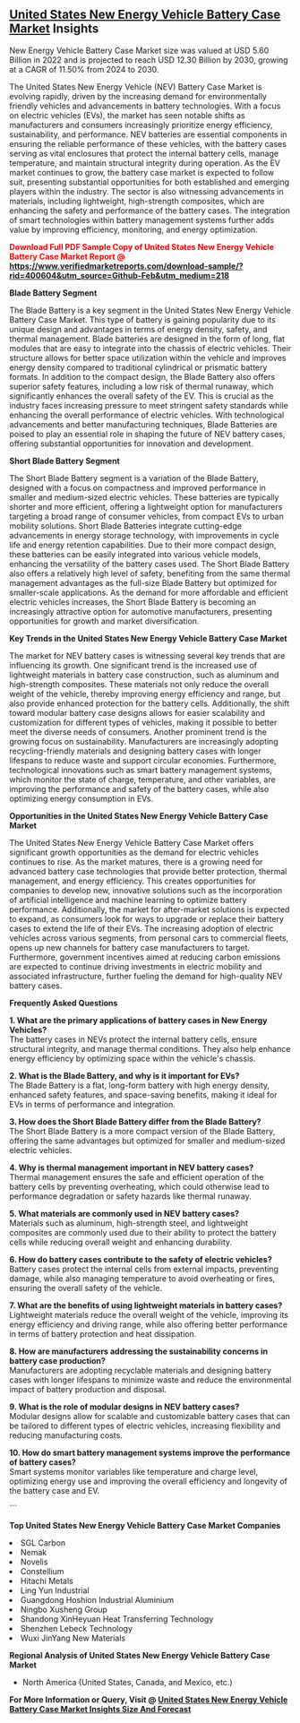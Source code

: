 <h2><a href="https://www.verifiedmarketreports.com/download-sample/?rid=400604&amp;utm_source=Github-Feb&amp;utm_medium=218" target="_blank">United States New Energy Vehicle Battery Case Market</a> Insights</h2><p>New Energy Vehicle Battery Case Market size was valued at USD 5.60 Billion in 2022 and is projected to reach USD 12.30 Billion by 2030, growing at a CAGR of 11.50% from 2024 to 2030.</p><p> <p>The United States New Energy Vehicle (NEV) Battery Case Market is evolving rapidly, driven by the increasing demand for environmentally friendly vehicles and advancements in battery technologies. With a focus on electric vehicles (EVs), the market has seen notable shifts as manufacturers and consumers increasingly prioritize energy efficiency, sustainability, and performance. NEV batteries are essential components in ensuring the reliable performance of these vehicles, with the battery cases serving as vital enclosures that protect the internal battery cells, manage temperature, and maintain structural integrity during operation. As the EV market continues to grow, the battery case market is expected to follow suit, presenting substantial opportunities for both established and emerging players within the industry. The sector is also witnessing advancements in materials, including lightweight, high-strength composites, which are enhancing the safety and performance of the battery cases. The integration of smart technologies within battery management systems further adds value by improving efficiency, monitoring, and energy optimization. <strong><p><span class=""><span style="color: #ff0000;"><strong>Download Full PDF Sample Copy of United States New Energy Vehicle Battery Case Market Report</strong> @ </span><a href="https://www.verifiedmarketreports.com/download-sample/?rid=400604&amp;utm_source=Github-Feb&amp;utm_medium=218" target="_blank">https://www.verifiedmarketreports.com/download-sample/?rid=400604&amp;utm_source=Github-Feb&amp;utm_medium=218</a></span></p></strong></p> <p><strong>Blade Battery Segment</strong></p> <p>The Blade Battery is a key segment in the United States New Energy Vehicle Battery Case Market. This type of battery is gaining popularity due to its unique design and advantages in terms of energy density, safety, and thermal management. Blade batteries are designed in the form of long, flat modules that are easy to integrate into the chassis of electric vehicles. Their structure allows for better space utilization within the vehicle and improves energy density compared to traditional cylindrical or prismatic battery formats. In addition to the compact design, the Blade Battery also offers superior safety features, including a low risk of thermal runaway, which significantly enhances the overall safety of the EV. This is crucial as the industry faces increasing pressure to meet stringent safety standards while enhancing the overall performance of electric vehicles. With technological advancements and better manufacturing techniques, Blade Batteries are poised to play an essential role in shaping the future of NEV battery cases, offering substantial opportunities for innovation and development. <p><strong>Short Blade Battery Segment</strong></p> <p>The Short Blade Battery segment is a variation of the Blade Battery, designed with a focus on compactness and improved performance in smaller and medium-sized electric vehicles. These batteries are typically shorter and more efficient, offering a lightweight option for manufacturers targeting a broad range of consumer vehicles, from compact EVs to urban mobility solutions. Short Blade Batteries integrate cutting-edge advancements in energy storage technology, with improvements in cycle life and energy retention capabilities. Due to their more compact design, these batteries can be easily integrated into various vehicle models, enhancing the versatility of the battery cases used. The Short Blade Battery also offers a relatively high level of safety, benefiting from the same thermal management advantages as the full-size Blade Battery but optimized for smaller-scale applications. As the demand for more affordable and efficient electric vehicles increases, the Short Blade Battery is becoming an increasingly attractive option for automotive manufacturers, presenting opportunities for growth and market diversification. <p><strong>Key Trends in the United States New Energy Vehicle Battery Case Market</strong></p> <p>The market for NEV battery cases is witnessing several key trends that are influencing its growth. One significant trend is the increased use of lightweight materials in battery case construction, such as aluminum and high-strength composites. These materials not only reduce the overall weight of the vehicle, thereby improving energy efficiency and range, but also provide enhanced protection for the battery cells. Additionally, the shift toward modular battery case designs allows for easier scalability and customization for different types of vehicles, making it possible to better meet the diverse needs of consumers. Another prominent trend is the growing focus on sustainability. Manufacturers are increasingly adopting recycling-friendly materials and designing battery cases with longer lifespans to reduce waste and support circular economies. Furthermore, technological innovations such as smart battery management systems, which monitor the state of charge, temperature, and other variables, are improving the performance and safety of the battery cases, while also optimizing energy consumption in EVs. <p><strong>Opportunities in the United States New Energy Vehicle Battery Case Market</strong></p> <p>The United States New Energy Vehicle Battery Case Market offers significant growth opportunities as the demand for electric vehicles continues to rise. As the market matures, there is a growing need for advanced battery case technologies that provide better protection, thermal management, and energy efficiency. This creates opportunities for companies to develop new, innovative solutions such as the incorporation of artificial intelligence and machine learning to optimize battery performance. Additionally, the market for after-market solutions is expected to expand, as consumers look for ways to upgrade or replace their battery cases to extend the life of their EVs. The increasing adoption of electric vehicles across various segments, from personal cars to commercial fleets, opens up new channels for battery case manufacturers to target. Furthermore, government incentives aimed at reducing carbon emissions are expected to continue driving investments in electric mobility and associated infrastructure, further fueling the demand for high-quality NEV battery cases. <p><strong>Frequently Asked Questions</strong></p> <p><strong>1. What are the primary applications of battery cases in New Energy Vehicles?</strong><br>The battery cases in NEVs protect the internal battery cells, ensure structural integrity, and manage thermal conditions. They also help enhance energy efficiency by optimizing space within the vehicle's chassis.</p> <p><strong>2. What is the Blade Battery, and why is it important for EVs?</strong><br>The Blade Battery is a flat, long-form battery with high energy density, enhanced safety features, and space-saving benefits, making it ideal for EVs in terms of performance and integration.</p> <p><strong>3. How does the Short Blade Battery differ from the Blade Battery?</strong><br>The Short Blade Battery is a more compact version of the Blade Battery, offering the same advantages but optimized for smaller and medium-sized electric vehicles.</p> <p><strong>4. Why is thermal management important in NEV battery cases?</strong><br>Thermal management ensures the safe and efficient operation of the battery cells by preventing overheating, which could otherwise lead to performance degradation or safety hazards like thermal runaway.</p> <p><strong>5. What materials are commonly used in NEV battery cases?</strong><br>Materials such as aluminum, high-strength steel, and lightweight composites are commonly used due to their ability to protect the battery cells while reducing overall weight and enhancing durability.</p> <p><strong>6. How do battery cases contribute to the safety of electric vehicles?</strong><br>Battery cases protect the internal cells from external impacts, preventing damage, while also managing temperature to avoid overheating or fires, ensuring the overall safety of the vehicle.</p> <p><strong>7. What are the benefits of using lightweight materials in battery cases?</strong><br>Lightweight materials reduce the overall weight of the vehicle, improving its energy efficiency and driving range, while also offering better performance in terms of battery protection and heat dissipation.</p> <p><strong>8. How are manufacturers addressing the sustainability concerns in battery case production?</strong><br>Manufacturers are adopting recyclable materials and designing battery cases with longer lifespans to minimize waste and reduce the environmental impact of battery production and disposal.</p> <p><strong>9. What is the role of modular designs in NEV battery cases?</strong><br>Modular designs allow for scalable and customizable battery cases that can be tailored to different types of electric vehicles, increasing flexibility and reducing manufacturing costs.</p> <p><strong>10. How do smart battery management systems improve the performance of battery cases?</strong><br>Smart systems monitor variables like temperature and charge level, optimizing energy use and improving the overall efficiency and longevity of the battery case and EV.</p> ```</p><p><strong>Top United States New Energy Vehicle Battery Case Market Companies</strong></p><div data-test-id=""><p><li>SGL Carbon</li><li> Nemak</li><li> Novelis</li><li> Constellium</li><li> Hitachi Metals</li><li> Ling Yun Industrial</li><li> Guangdong Hoshion Industrial Aluminium</li><li> Ningbo Xusheng Group</li><li> Shandong XinHeyuan Heat Transferring Technology</li><li> Shenzhen Lebeck Technology</li><li> Wuxi JinYang New Materials</li></p><div><strong>Regional Analysis of&nbsp;United States New Energy Vehicle Battery Case Market</strong></div><ul><li dir="ltr"><p dir="ltr">North America&nbsp;(United States, Canada, and Mexico, etc.)</p></li></ul><p><strong>For More Information or Query, Visit @&nbsp;</strong><strong><a href="https://www.verifiedmarketreports.com/product/new-energy-vehicle-battery-case-market/?utm_source=Github-Feb&amp;utm_medium=218" target="_blank">United States New Energy Vehicle Battery Case Market Insights Size And Forecast</a></strong></p></div>
